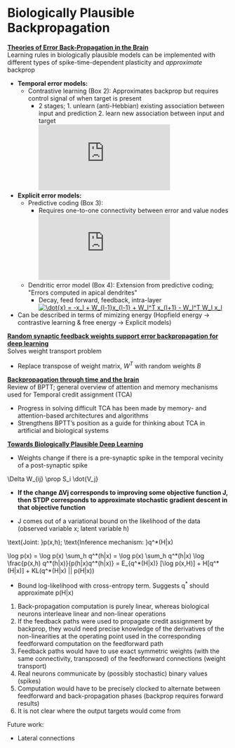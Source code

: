 # Biologically Plausible Backpropagation  

**[Theories of Error Back-Propagation in the Brain](https://www.sciencedirect.com/science/article/pii/S1364661319300129)**  
Learning rules in biologically plausible models can be implemented with different types of spike-time-dependent plasticity and *approximate* backprop
* **Temporal error models:**
  * Contrastive learning (Box 2): Approximates backprop but requires control signal of when target is present
    * 2 stages; 1. unlearn (anti-Hebbian) existing association between input and prediction 2. learn new association between input and target  
    ![](https://latex.codecogs.com/gif.latex?%5Ccenter%20%5CDelta%20W%20%5Csim%20%28t%20-%20x_L%29x%5ET_%7BL-1%7D%20%3D%20-%20x_L%20x%5ET_%7BL-1%7D%20&plus;%20t%20x%5ET_%7BL-1%7D%20%5Cnewline%20%5Ccenter%20%5CDelta%20W%20%5Csim%20%5Cdelta_L%20x%5ET_%7BL-1%7D)
* **Explicit error models:**
  * Predictive coding (Box 3):
    * Requires one-to-one connectivity between error and value nodes  
    ![](https://latex.codecogs.com/gif.latex?%5Ctext%7BError%20Node%3A%20%7D%20%5Cdelta_l%20%3D%20x_l%20-%20W_%7Bl-1%7D%20x_%7Bl-1%7D%20%5Cnewline%20%5Ctext%7BValue%20Node%3A%20%7D%5Cdot%7Bx%7D%20%3D%20-%20%5Cdelta_l%20&plus;%20W_l%5ET%20%5Cdelta_%7Bl&plus;1%7D)
  * Dendritic error model (Box 4): Extension from predictive coding; "Errors computed in apical dendrites"
    * Decay, feed forward, feedback, intra-layer  
    <a href="https://www.codecogs.com/eqnedit.php?latex=\dot{x}&space;=&space;-x_l&space;&plus;&space;W_{l-1}x_{l-1}&space;&plus;&space;W_l^T&space;x_{l&plus;1}&space;-&space;W_l^T&space;W_l&space;x_l" target="_blank"><img src="https://latex.codecogs.com/gif.latex?\dot{x}&space;=&space;-x_l&space;&plus;&space;W_{l-1}x_{l-1}&space;&plus;&space;W_l^T&space;x_{l&plus;1}&space;-&space;W_l^T&space;W_l&space;x_l" title="\dot{x} = -x_l + W_{l-1}x_{l-1} + W_l^T x_{l+1} - W_l^T W_l x_l" /></a>
* Can be described in terms of mimizing energy (Hopfield energy &rarr; contrastive learning & free energy &rarr; Explicit models)

**[Random synaptic feedback weights support error backpropagation for deep learning](https://www.nature.com/articles/ncomms13276)**  
Solves weight transport problem
* Replace transpose of weight matrix, *W<sup>T</sup>* with random weights *B*

**[Backpropagation through time and the brain](https://reader.elsevier.com/reader/sd/pii/S0959438818302009?token=5BD5FEC9246457E7B82A1D05CF9552D0A225AB8D2019AAA0B40DCC24F5578198F246669B22A804E1B99C966BAA4EF6C6)**  
Review of BPTT; general overview of attention and memory mechanisms used for Temporal credit assignment (TCA)
* Progress in solving difficult TCA has been made by memory- and attention-based architectures and algorithms
* Strengthens BPTT’s position as a guide for thinking about TCA in artificial and biological systems

**[Towards Biologically Plausible Deep Learning]()**
* Weights change if there is a pre-synaptic spike in the temporal vecinity of a post-synaptic spike

\Delta W_{ij} \prop S_i \dot{V_j}

* **If the change ∆Vj corresponds to improving some objective function J, then STDP corresponds to approximate stochastic gradient descent in that objective function**

* J comes out of a variational bound on the likelihood of the data (observed variable x; latent variable h)

\text{Joint: }p(x,h); \text{Inference mechanism: }q^\*(H|x)

\log p(x) = \log p(x) \sum_h q^\*(h|x)
= \log p(x) \sum_h q^\*(h|x) \log \frac{p(x,h) q^\*(h|x)}{p(h|x)q^\*(h|x)}
= E_{q^\*(H|x)} [\log p(x,H)] + H[q^\*(H|x)] + KL(q^\*(H|x) || p(H|x))
* Bound log-likelihood with cross-entropy term. Suggests q<sup>\*</sup> should approximate p(H|x)


1. Back-propagation computation is purely linear, whereas biological neurons interleave linear and non-linear operations
2. If the feedback paths were used to propagate credit assignment by backprop, they would need precise knowledge of the derivatives of the non-linearities at the operating point used in the corresponding feedforward computation on the feedforward
path
3. Feedback paths would have to use exact symmetric weights (with the same connectivity,
transposed) of the feedforward connections (weight transport)
4. Real neurons communicate by (possibly stochastic) binary values
(spikes)
5. Computation would have to be precisely clocked to alternate between feedforward and back-propagation phases (backprop requires forward results)
6. It is not clear where the output targets would come from

Future work:
* Lateral connections
